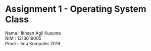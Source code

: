 # Assignment 1 - Operating System Class
Nama : Ikhsan Agil Kusuma <br>
NIM  : 1313619005 <br>
Prodi : Ilmu Komputer 2019
